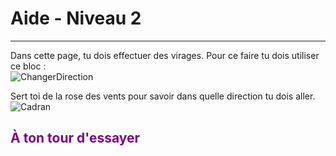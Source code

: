 # Aide - Niveau 2

---

Dans cette page, tu dois effectuer des virages. Pour ce faire tu dois utiliser ce bloc : <br>
![ChangerDirection][bloc_changer_direction]<br>

Sert toi de la rose des vents pour savoir dans quelle direction tu dois aller.<br>
![Cadran][cadran]<br>

## <span style="color: #800080">À ton tour d'essayer</span>

[bloc_changer_direction]: img/carte_changer_direction.png
[cadran]: img/carte_cadran.png
